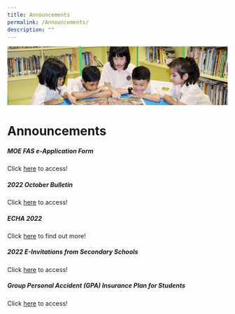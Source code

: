 ```yaml
---
title: Announcements
permalink: /Announcements/
description: ""
---
```

![](/images/banner.gif)

**Announcements**
=================

##### MOE FAS e-Application Form

Click [here](/parents-portal/Downloads-and-Links/) to access!


##### 2022 October Bulletin

Click [here](/parents-portal/JYPS-Bulletin/) to access!



##### ECHA 2022

Click [here](/parents-portal/Announcements/) to find out more!



##### 2022 E-Invitations from Secondary Schools

Click [here](/parents-portal/Transition-to-Secondary-School/2022-E-Invitations-from-Secondary-Schools/) to access!


##### Group Personal Accident (GPA) Insurance Plan for Students

Click [here](/parents-portal/Announcements/) to access!